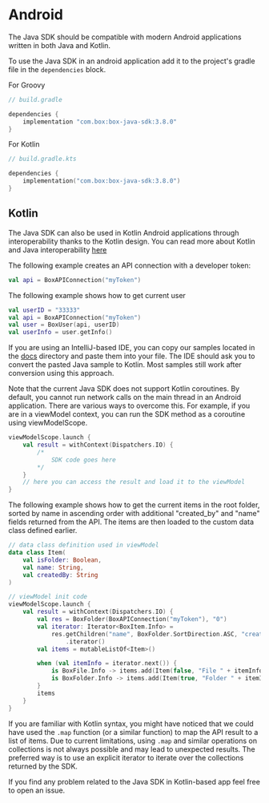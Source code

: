 # Android

The Java SDK should be compatible with modern Android applications written in both Java and Kotlin.

To use the Java SDK in an android application add it to the project's gradle file in the `dependencies` block.

For Groovy

```groovy
// build.gradle

dependencies {
    implementation "com.box:box-java-sdk:3.8.0"
}
```

For Kotlin

```kotlin
// build.gradle.kts

dependencies {
    implementation("com.box:box-java-sdk:3.8.0")
}
```

## Kotlin

The Java SDK can also be used in Kotlin Android applications through interoperability thanks to the Kotlin design. 
You can read more about Kotlin and Java interoperability [here](https://kotlinlang.org/docs/java-interop.html)

The following example creates an API connection with a developer token:

```kotlin
val api = BoxAPIConnection("myToken")
```

The following example shows how to get current user 

```kotlin
val userID = "33333"
val api = BoxAPIConnection("myToken")
val user = BoxUser(api, userID)
val userInfo = user.getInfo()
```

If you are using an IntelliJ-based IDE, you can copy our samples located in the [docs](/doc/Readme.md) directory 
and paste them into your file. The IDE should ask you to convert the pasted Java sample to Kotlin. Most samples still work after conversion using this approach.

Note that the current Java SDK does not support Kotlin coroutines. By default, you cannot run network calls on the main thread 
in an Android application. There are various ways to overcome this. For example, if you are in a viewModel context, you can run the SDK method as a 
coroutine using viewModelScope.

```kotlin
viewModelScope.launch {
    val result = withContext(Dispatchers.IO) {
        /*
            SDK code goes here
        */
    }
    // here you can access the result and load it to the viewModel
}
```

The following example shows how to get the current items in the root folder, sorted by name in ascending order with additional
"created_by" and "name" fields returned from the API. The items are then loaded to the custom data class defined earlier.

```kotlin
// data class definition used in viewModel
data class Item(
    val isFolder: Boolean,
    val name: String,
    val createdBy: String
)

// viewModel init code
viewModelScope.launch {
    val result = withContext(Dispatchers.IO) {
        val res = BoxFolder(BoxAPIConnection("myToken"), "0")
        val iterator: Iterator<BoxItem.Info> =
            res.getChildren("name", BoxFolder.SortDirection.ASC, "created_by", "name")
                .iterator() 
        val items = mutableListOf<Item>()

        when (val itemInfo = iterator.next()) {
            is BoxFile.Info -> items.add(Item(false, "File " + itemInfo.name, itemInfo.createdBy.name))
            is BoxFolder.Info -> items.add(Item(true, "Folder " + itemInfo.name, itemInfo.createdBy.name)) 
        }
        items
    }          
}      
```

If you are familiar with Kotlin syntax, you might have noticed that we could have used the `.map` function (or a similar function) to map the API result to a list of items. Due to current limitations, using `.map` and similar operations on collections is not always possible and may 
lead to unexpected results. The preferred way is to use an explicit iterator to iterate over the collections returned by the SDK.

If you find any problem related to the Java SDK in Kotlin-based app feel free to open an issue.